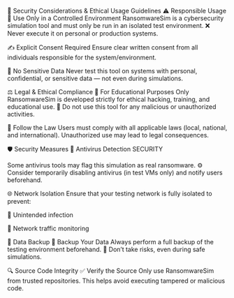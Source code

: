 🔐 Security Considerations & Ethical Usage Guidelines
⚠️ Responsible Usage
🧪 Use Only in a Controlled Environment
RansomwareSim is a cybersecurity simulation tool and must only be run in an isolated test environment.
❌ Never execute it on personal or production systems.

✍️ Explicit Consent Required
Ensure clear written consent from all individuals responsible for the system/environment.

🛑 No Sensitive Data
Never test this tool on systems with personal, confidential, or sensitive data — not even during simulations.

⚖️ Legal & Ethical Compliance
🤝 For Educational Purposes Only
RansomwareSim is developed strictly for ethical hacking, training, and educational use.
🚫 Do not use this tool for any malicious or unauthorized activities.

🧾 Follow the Law
Users must comply with all applicable laws (local, national, and international).
Unauthorized use may lead to legal consequences.

🛡️ Security Measures
🧬 Antivirus Detection
SECURITY

Some antivirus tools may flag this simulation as real ransomware.
⚙️ Consider temporarily disabling antivirus (in test VMs only) and notify users beforehand.

🌐 Network Isolation
Ensure that your testing network is fully isolated to prevent:

🦠 Unintended infection

📡 Network traffic monitoring

💾 Data Backup
📂 Backup Your Data
Always perform a full backup of the testing environment beforehand.
🚫 Don’t take risks, even during safe simulations.

🔍 Source Code Integrity
✅ Verify the Source
Only use RansomwareSim from trusted repositories.
This helps avoid executing tampered or malicious code.

